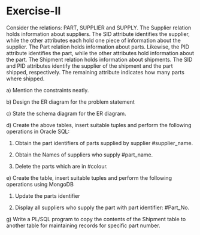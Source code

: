 # Exercise-II
Consider the relations: PART, SUPPLIER and SUPPLY. The Supplier relation holds information
about suppliers. The SID attribute identifies the supplier, while the other attributes each
hold one piece of information about the supplier. The Part relation holds information about
parts. Likewise, the PID attribute identifies the part, while the other attributes hold
information about the part. The Shipment relation holds information about shipments. The
SID and PID attributes identify the supplier of the shipment and the part shipped,
respectively. The remaining attribute indicates how many parts where shipped.

a) Mention the constraints neatly.

b) Design the ER diagram for the problem statement

c) State the schema diagram for the ER diagram.

d) Create the above tables, insert suitable tuples and perform the following operations
in Oracle SQL:
 
 1. Obtain the part identifiers of parts supplied by supplier #supplier_name.
 
 2. Obtain the Names of suppliers who supply #part_name.
 
 3. Delete the parts which are in #colour.
 
e) Create the table, insert suitable tuples and perform the following operations using MongoDB
 
 1. Update the parts identifier
 
 2. Display all suppliers who supply the part with part identifier: #Part_No.

g) Write a PL/SQL program to copy the contents of the Shipment table to another table
 for maintaining records for specific part number. 
